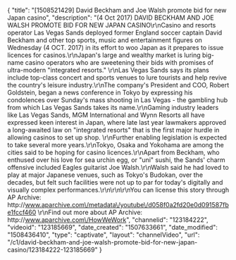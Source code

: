 {
    "title": "[1508521429] David Beckham and Joe Walsh promote bid for new Japan casino",
    "description": "(4 Oct 2017) DAVID BECKHAM AND JOE WALSH PROMOTE BID FOR NEW JAPAN CASINO\r\nCasino and resorts operator Las Vegas Sands deployed former England soccer captain David Beckham and other top sports, music and entertainment figures on Wednesday (4 OCT. 2017) in its effort to woo Japan as it prepares to issue licences for casinos.\r\nJapan's large and wealthy market is luring big-name casino operators who are sweetening their bids with promises of ultra-modern \"integrated resorts.\" \r\nLas Vegas Sands says its plans include top-class concert and sports venues to lure tourists and help revive the country's leisure industry.\r\nThe company's President and COO, Robert Goldstein, began a news conference in Tokyo by expressing his condolences over Sunday's mass shooting in Las Vegas - the gambling hub from which Las Vegas Sands takes its name.\r\nGaming industry leaders like Las Vegas Sands, MGM International and Wynn Resorts all have expressed keen interest in Japan, where late last year lawmakers approved a long-awaited law on \"integrated resorts\" that is the first major hurdle in allowing casinos to set up shop. \r\nFurther enabling legislation is expected to take several more years.\r\nTokyo, Osaka and Yokohama are among the cities said to be hoping for casino licences.\r\nApart from Beckham, who enthused over his love for sea urchin egg, or \"uni\" sushi, the Sands' charm offensive included Eagles guitarist Joe Walsh.\r\nWalsh said he had loved to play at major Japanese venues, such as Tokyo's Budokan, over the decades, but felt such facilities were not up to par for today's digitally and visually complex performances.\r\n\r\n\r\nYou can license this story through AP Archive: http:\/\/www.aparchive.com\/metadata\/youtube\/d058f0a2fd20e0d091587fbe1fccf460 \r\nFind out more about AP Archive: http:\/\/www.aparchive.com\/HowWeWork",
    "channelid": "123184222",
    "videoid": "123185669",
    "date_created": "1507633661",
    "date_modified": "1508436410",
    "type": "captivate",
    "layout": "channelVideo",
    "url": "\/c1\/david-beckham-and-joe-walsh-promote-bid-for-new-japan-casino\/123184222-123185669"
}